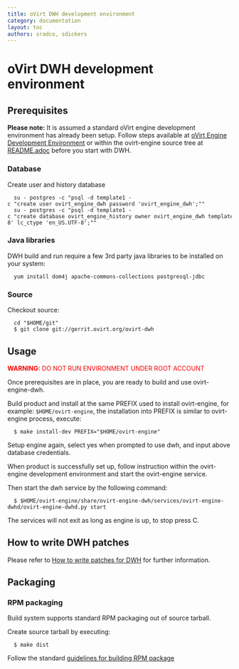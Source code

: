 ```yaml
---
title: oVirt DWH development environment
category: documentation
layout: toc
authors: sradco, sdickers
---
```


<!-- TODO: Content review -->

# oVirt DWH development environment

## Prerequisites

<b>Please note:</b> It is assumed a standard oVirt engine development environment has already been setup.  Follow steps available at [oVirt Engine Development Environment](/develop/developer-guide/engine/engine-development-environment/) or within the ovirt-engine source tree at [README.adoc](http://gerrit.ovirt.org/gitweb?p=ovirt-engine.git;a=blob;f=README.adoc;hb=HEAD) before you start with DWH.

### Database

Create user and history database

      su - postgres -c "psql -d template1 -c "create user ovirt_engine_dwh password 'ovirt_engine_dwh';""
      su - postgres -c "psql -d template1 -c "create database ovirt_engine_history owner ovirt_engine_dwh template template0 encoding 'UTF8' lc_collate 'en_US.UTF-8' lc_ctype 'en_US.UTF-8';""

### Java libraries

DWH build and run require a few 3rd party java libraries to be installed on your system:

      yum install dom4j apache-commons-collections postgresql-jdbc

### Source

Checkout source:

      cd "$HOME/git"
      $ git clone git://gerrit.ovirt.org/ovirt-dwh

## Usage

<span style="color: red;"><b>WARNING:</b> DO NOT RUN ENVIRONMENT UNDER ROOT ACCOUNT</span>

Once prerequisites are in place, you are ready to build and use ovirt-engine-dwh.

Build product and install at the same PREFIX used to install ovirt-engine, for example: `$HOME/ovirt-engine`, the installation into PREFIX is similar to ovirt-engine process, execute:

      $ make install-dev PREFIX="$HOME/ovirt-engine"

Setup engine again, select yes when prompted to use dwh, and input above database credentials.

When product is successfully set up, follow instruction within the ovirt-engine development environment and start the ovirt-engine service.

Then start the dwh service by the following command:

      $ $HOME/ovirt-engine/share/ovirt-engine-dwh/services/ovirt-engine-dwhd/ovirt-engine-dwhd.py start

The services will not exit as long as engine is up, to stop press <Ctrl>C.

## How to write DWH patches

Please refer to [How to write patches for DWH](write-patches-for-dwh) for further information.

## Packaging

### RPM packaging

Build system supports standard RPM packaging out of source tarball.

Create source tarball by executing:

      $ make dist

Follow the standard [guidelines for building RPM package](/develop/dev-process/build-binary-package)

